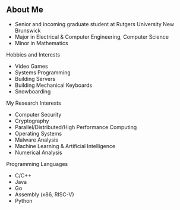 ## About Me

* Senior and incoming graduate student at Rutgers University New Brunswick
* Major in Electrical & Computer Engineering, Computer Science
* Minor in Mathematics

Hobbies and Interests
* Video Games
* Systems Programming
* Building Servers
* Building Mechanical Keyboards
* Snowboarding

My Research Interests
* Computer Security
* Cryptography
* Parallel/Distributed/High Performance Computing
* Operating Systems
* Malware Analysis
* Machine Learning & Artificial Intelligence
* Numerical Analysis

Programming Languages
* C/C++
* Java
* Go
* Assembly (x86, RISC-V) 
* Python
